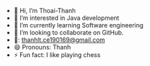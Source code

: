 - 👋 Hi, I’m Thoai-Thanh
- 👀 I’m interested in Java development
- 🌱 I’m currently learning Software engineering
- 💞️ I’m looking to collaborate on GitHub.
- 📮: thanhlt.ce190169@gmail.com
- 😄 Pronouns: Thanh
- ⚡ Fun fact: I like playing chess

<!---
Thoai-Thanh/Thoai-Thanh is a ✨ special ✨ repository because its `README.md` (this file) appears on your GitHub profile.
You can click the Preview link to take a look at your changes.
--->
